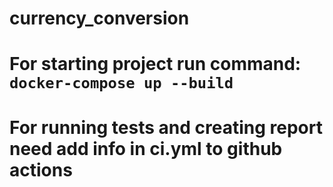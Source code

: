 # currency_conversion

# For starting project run command: `docker-compose up --build`

# For running tests and creating report need add info in ci.yml to github actions

